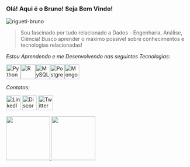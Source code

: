 ### Olá! Aqui é o Bruno! Seja Bem Vindo!

<img src="https://komarev.com/ghpvc/?username=rigueti-bruno" alt="rigueti-bruno" />

>Sou fascinado por tudo relacionado a Dados - Engenharia, Análise, Ciência! Busco aprender o máximo possível sobre conhecimentos e tecnologias relacionadas!

_Estou Aprendendo e me Desenvolvendo nas seguintes Tecnologias:_

<img src="https://cdn.jsdelivr.net/gh/devicons/devicon/icons/python/python-original.svg" alt="Python" width="40" height="40"/><img src="https://cdn.jsdelivr.net/gh/devicons/devicon/icons/r/r-original.svg" alt="R" width="40" height="40"/><img src="https://cdn.jsdelivr.net/gh/devicons/devicon/icons/mysql/mysql-original.svg" alt="MySQL" width="40" height="40"/><img src="https://cdn.jsdelivr.net/gh/devicons/devicon/icons/postgresql/postgresql-original.svg" alt="PostgreSQL" width="40" height="40"/><img src="https://cdn.jsdelivr.net/gh/devicons/devicon/icons/mongodb/mongodb-original.svg" alt="MongoDB" width="40" height="40"/>

_Contatos:_

[<img src="https://www.vectorlogo.zone/logos/linkedin/linkedin-icon.svg" alt="LinkedIn" width="40" height="40"/>](https://www.linkedin.com/in/bruno-rigueti-brandao/)
[<img src="https://www.vectorlogo.zone/logos/discordapp/discordapp-tile.svg" alt="Discord" width="40" height="40"/>](bruno_rigueti#6419)
[<img src="https://www.vectorlogo.zone/logos/twitter/twitter-tile.svg" alt="Twitter" width="40" height="40"/>](https://twitter.com/rigueti_bruno)


<div>
<a href="https://github.com/seu-usuário-aqui">
<img height="120" src="https://github-readme-stats.vercel.app/api/top-langs/?username=rigueti-bruno&layout=compact&langs_count=7&theme=dracula"/>
<img height="120" src="https://github-readme-stats.vercel.app/api?username=rigueti-bruno&show_icons=true&theme=dracula&include_all_commits=true&count_private=true"/>
</div>


<!--
**rigueti-bruno/rigueti-bruno** is a ✨ _special_ ✨ repository because its `README.md` (this file) appears on your GitHub profile.

Here are some ideas to get you started:

- 🔭 I’m currently working on ...
- 🌱 I’m currently learning ...
- 👯 I’m looking to collaborate on ...
- 🤔 I’m looking for help with ...
- 💬 Ask me about ...
- 📫 How to reach me: ...
- 😄 Pronouns: ...
- ⚡ Fun fact: ...
-->
